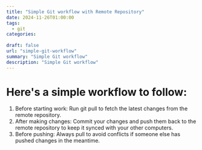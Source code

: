 ```yaml
---
title: "Simple Git workflow with Remote Repository"
date: 2024-11-26T01:00:00
tags:
  - git
categories: 
 
draft: false
url: "simple-git-workflow"
summary: "Simple Git workflow"
description: "Simple Git workflow"
---
```



# Here's a simple workflow to follow:

1. Before starting work: Run git pull to fetch the latest changes from the remote repository.
2. After making changes: Commit your changes and push them back to the remote repository to keep it synced with your other computers.
3. Before pushing: Always pull to avoid conflicts if someone else has pushed changes in the meantime.